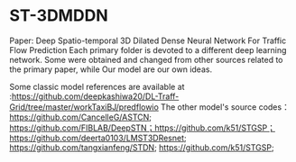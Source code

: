 # ST-3DMDDN
Paper: Deep Spatio-temporal 3D Dilated Dense Neural Network For Traffic Flow Prediction
Each primary folder is devoted to a different deep learning network. Some were obtained and changed from other sources related to the primary paper, while Our model are our own ideas. 



Some classic model references are available at :https://github.com/deepkashiwa20/DL-Traff-Grid/tree/master/workTaxiBJ/predflowio
The other model's source codes： https://github.com/CancelleG/ASTCN;  https://github.com/FIBLAB/DeepSTN；https://github.com/k51/STGSP；https://github.com/deerta0103/LMST3DResnet; https://github.com/tangxianfeng/STDN; https://github.com/k51/STGSP;





